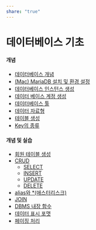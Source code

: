 ```yaml
---
share: "true"
---
```

# 데이터베이스 기초

#### 개념

- [데이터베이스 개념](./Database/%EB%8D%B0%EC%9D%B4%ED%84%B0%EB%B2%A0%EC%9D%B4%EC%8A%A4%20%EA%B0%9C%EB%85%90.md)
- [(Mac) MariaDB 설치 및 환경 설정](./Database/(Mac)%20MariaDB%20%EC%84%A4%EC%B9%98%20%EB%B0%8F%20%ED%99%98%EA%B2%BD%20%EC%84%A4%EC%A0%95.md)
- [데이터베이스 인스턴스 생성](./Database/%EB%8D%B0%EC%9D%B4%ED%84%B0%EB%B2%A0%EC%9D%B4%EC%8A%A4%20%EC%9D%B8%EC%8A%A4%ED%84%B4%EC%8A%A4%20%EC%83%9D%EC%84%B1.md)
- [데이터 베이스 계정 생성](./Database/%EB%8D%B0%EC%9D%B4%ED%84%B0%20%EB%B2%A0%EC%9D%B4%EC%8A%A4%20%EA%B3%84%EC%A0%95%20%EC%83%9D%EC%84%B1.md)
- [데이터베이스 툴](./Database/%EB%8D%B0%EC%9D%B4%ED%84%B0%EB%B2%A0%EC%9D%B4%EC%8A%A4%20%ED%88%B4.md)
- [데이터 자료형](./Database/%EB%8D%B0%EC%9D%B4%ED%84%B0%20%EC%9E%90%EB%A3%8C%ED%98%95.md)
- [테이블 생성](./Database/%ED%85%8C%EC%9D%B4%EB%B8%94%20%EC%83%9D%EC%84%B1.md)
- [Key의 종류](./Database/Key%EC%9D%98%20%EC%A2%85%EB%A5%98.md)

#### 개념 및 실습

- [회원 테이블 생성](./Database/%ED%9A%8C%EC%9B%90%20%ED%85%8C%EC%9D%B4%EB%B8%94%20%EC%83%9D%EC%84%B1.md)
- [CRUD](./Database/CRUD.md)
	- [SELECT](./SELECT.md)
	- [INSERT](./Database/INSERT.md)
	- [UPDATE](./UPDATE.md)
	- [DELETE](./DELETE.md)
- [alias와 *(애스터리스크)](./Database/alias%EC%99%80%20*(%EC%95%A0%EC%8A%A4%ED%84%B0%EB%A6%AC%EC%8A%A4%ED%81%AC).md)
- [JOIN](./Database/JOIN.md)
- [DBMS 내장 함수](./Database/DBMS%20%EB%82%B4%EC%9E%A5%20%ED%95%A8%EC%88%98.md)
- [데이터 표시 포맷](./Database/%EB%8D%B0%EC%9D%B4%ED%84%B0%20%ED%91%9C%EC%8B%9C%20%ED%8F%AC%EB%A7%B7.md)
- [페이징 처리](./Database/%ED%8E%98%EC%9D%B4%EC%A7%95%20%EC%B2%98%EB%A6%AC.md)

